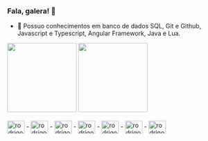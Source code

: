 ### Fala, galera! 👋
<!--
**rodrigozoran/rodrigozoran** is a ✨ _special_ ✨ repository because its `README.md` (this file) appears on your GitHub profile.
-->

- 🌱 Possuo conhecimentos em banco de dados SQL, Git e Github, Javascript e Typescript, Angular Framework, Java e Lua.


<div>
  <img height="160em" src="https://github-readme-stats.vercel.app/api?username=rodrigozoran&show_icons=true&theme=dracula&hide=stars"/>
   <img height="160em" src="https://github-readme-stats.vercel.app/api/top-langs/?username=rodrigozoran&layout=compact"/>
</div><br>

<div>
  <img align="center" alt="rodrigo-angular" height="30" width="40" src="https://cdn.jsdelivr.net/gh/devicons/devicon/icons/angularjs/angularjs-original.svg"> -
    <img align="center" alt="rodrigo-javascript" height="30" width="40" src="https://cdn.jsdelivr.net/gh/devicons/devicon/icons/javascript/javascript-original.svg"> -
    <img align="center" alt="rodrigo-typescript" height="30" width="40" src="https://cdn.jsdelivr.net/gh/devicons/devicon/icons/typescript/typescript-original.svg"> -
      <img align="center" alt="rodrigo-html5" height="30" width="40" src="https://cdn.jsdelivr.net/gh/devicons/devicon/icons/html5/html5-original.svg"> -
      <img align="center" alt="rodrigo-css3" height="30" width="40" src="https://cdn.jsdelivr.net/gh/devicons/devicon/icons/css3/css3-original.svg"> - 
      <img align="center" alt="rodrigo-java" height="30" width="40" src="https://cdn.jsdelivr.net/gh/devicons/devicon/icons/java/java-original.svg" /> - 
      <img align="center" alt="rodrigo-lua" height="30" width="40" src="https://cdn.jsdelivr.net/gh/devicons/devicon/icons/lua/lua-original-wordmark.svg" /
</div>


